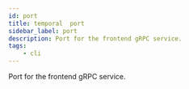 ```yaml
---
id: port
title: temporal  port
sidebar_label: port
description: Port for the frontend gRPC service. 
tags:
    - cli
---
```


Port for the frontend gRPC service.
